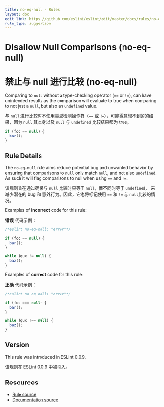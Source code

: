 ```yaml
---
title: no-eq-null - Rules
layout: doc
edit_link: https://github.com/eslint/eslint/edit/master/docs/rules/no-eq-null.md
rule_type: suggestion
---
```

<!-- Note: No pull requests accepted for this file. See README.md in the root directory for details. -->

# Disallow Null Comparisons (no-eq-null)

# 禁止与 null 进行比较 (no-eq-null)

Comparing to `null` without a type-checking operator (`==` or `!=`), can have unintended results as the comparison will evaluate to true when comparing to not just a `null`, but also an `undefined` value.

与 `null` 进行比较时不使用类型检测操作符（`==` 或 `!=`），可能得意想不到的的结果，因为 `null` 其本身以及 `null` 与 `undefined` 比较结果都为 true。

```js
if (foo == null) {
  bar();
}
```

## Rule Details

The `no-eq-null` rule aims reduce potential bug and unwanted behavior by ensuring that comparisons to `null` only match `null`, and not also `undefined`. As such it will flag comparisons to null when using `==` and `!=`.

该规则旨在通过确保与 `null` 比较时只等于 `null`，而不同时等于 `undefined`， 来减少潜在的 bug 和 意外行为。因此，它也将标记使用 `==` 和 `!=` 与 `null`比较的情况。

Examples of **incorrect** code for this rule:

**错误** 代码示例：

```js
/*eslint no-eq-null: "error"*/

if (foo == null) {
  bar();
}

while (qux != null) {
  baz();
}
```

Examples of **correct** code for this rule:

**正确** 代码示例：

```js
/*eslint no-eq-null: "error"*/

if (foo === null) {
  bar();
}

while (qux !== null) {
  baz();
}
```

## Version

This rule was introduced in ESLint 0.0.9.

该规则在 ESLint 0.0.9 中被引入。

## Resources

* [Rule source](https://github.com/eslint/eslint/tree/master/lib/rules/no-eq-null.js)
* [Documentation source](https://github.com/eslint/eslint/tree/master/docs/rules/no-eq-null.md)
